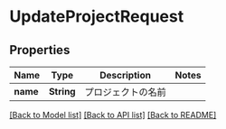 # UpdateProjectRequest

## Properties
Name | Type | Description | Notes
------------ | ------------- | ------------- | -------------
**name** | **String** | プロジェクトの名前 | 

[[Back to Model list]](../README.md#documentation-for-models) [[Back to API list]](../README.md#documentation-for-api-endpoints) [[Back to README]](../README.md)


